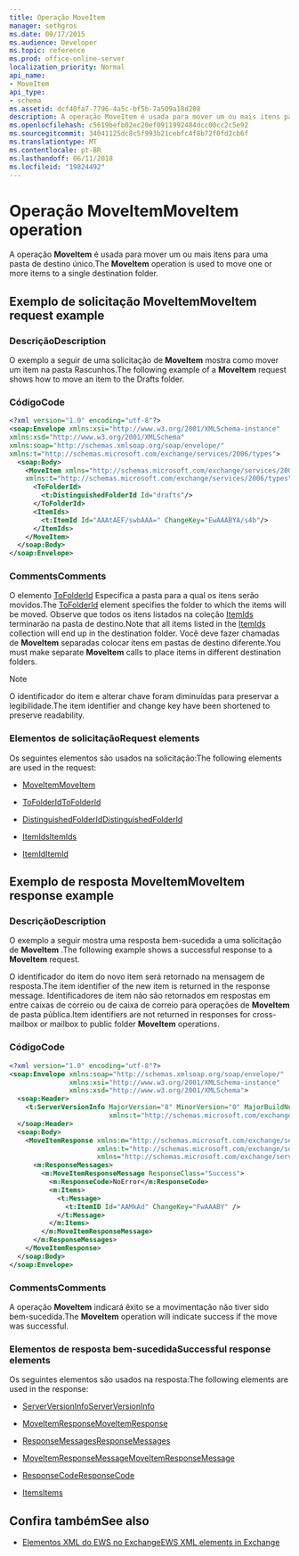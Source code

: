 ```yaml
---
title: Operação MoveItem
manager: sethgros
ms.date: 09/17/2015
ms.audience: Developer
ms.topic: reference
ms.prod: office-online-server
localization_priority: Normal
api_name:
- MoveItem
api_type:
- schema
ms.assetid: dcf40fa7-7796-4a5c-bf5b-7a509a18d208
description: A operação MoveItem é usada para mover um ou mais itens para uma pasta de destino único.
ms.openlocfilehash: c5619befb02ec20ef0911992484dcc00cc2c5e92
ms.sourcegitcommit: 34041125dc8c5f993b21cebfc4f8b72f0fd2cb6f
ms.translationtype: MT
ms.contentlocale: pt-BR
ms.lasthandoff: 06/11/2018
ms.locfileid: "19824492"
---
```

# <a name="moveitem-operation"></a><span data-ttu-id="af72c-103">Operação MoveItem</span><span class="sxs-lookup"><span data-stu-id="af72c-103">MoveItem operation</span></span>

<span data-ttu-id="af72c-104">A operação **MoveItem** é usada para mover um ou mais itens para uma pasta de destino único.</span><span class="sxs-lookup"><span data-stu-id="af72c-104">The **MoveItem** operation is used to move one or more items to a single destination folder.</span></span> 
  
## <a name="moveitem-request-example"></a><span data-ttu-id="af72c-105">Exemplo de solicitação MoveItem</span><span class="sxs-lookup"><span data-stu-id="af72c-105">MoveItem request example</span></span>

### <a name="description"></a><span data-ttu-id="af72c-106">Descrição</span><span class="sxs-lookup"><span data-stu-id="af72c-106">Description</span></span>

<span data-ttu-id="af72c-107">O exemplo a seguir de uma solicitação de **MoveItem** mostra como mover um item na pasta Rascunhos.</span><span class="sxs-lookup"><span data-stu-id="af72c-107">The following example of a **MoveItem** request shows how to move an item to the Drafts folder.</span></span> 
  
### <a name="code"></a><span data-ttu-id="af72c-108">Código</span><span class="sxs-lookup"><span data-stu-id="af72c-108">Code</span></span>

```XML
<?xml version="1.0" encoding="utf-8"?>
<soap:Envelope xmlns:xsi="http://www.w3.org/2001/XMLSchema-instance"
xmlns:xsd="http://www.w3.org/2001/XMLSchema"
xmlns:soap="http://schemas.xmlsoap.org/soap/envelope/"
xmlns:t="http://schemas.microsoft.com/exchange/services/2006/types">
  <soap:Body>
    <MoveItem xmlns="http://schemas.microsoft.com/exchange/services/2006/messages"
    xmlns:t="http://schemas.microsoft.com/exchange/services/2006/types">
      <ToFolderId>
        <t:DistinguishedFolderId Id="drafts"/>
      </ToFolderId>
      <ItemIds>
        <t:ItemId Id="AAAtAEF/swbAAA=" ChangeKey="EwAAABYA/s4b"/>
      </ItemIds>
    </MoveItem>
  </soap:Body>
</soap:Envelope>
```

### <a name="comments"></a><span data-ttu-id="af72c-109">Comments</span><span class="sxs-lookup"><span data-stu-id="af72c-109">Comments</span></span>

<span data-ttu-id="af72c-110">O elemento [ToFolderId](tofolderid.md) Especifica a pasta para a qual os itens serão movidos.</span><span class="sxs-lookup"><span data-stu-id="af72c-110">The [ToFolderId](tofolderid.md) element specifies the folder to which the items will be moved.</span></span> <span data-ttu-id="af72c-111">Observe que todos os itens listados na coleção [ItemIds](itemids.md) terminarão na pasta de destino.</span><span class="sxs-lookup"><span data-stu-id="af72c-111">Note that all items listed in the [ItemIds](itemids.md) collection will end up in the destination folder.</span></span> <span data-ttu-id="af72c-112">Você deve fazer chamadas de **MoveItem** separadas colocar itens em pastas de destino diferente.</span><span class="sxs-lookup"><span data-stu-id="af72c-112">You must make separate **MoveItem** calls to place items in different destination folders.</span></span> 
  
> [!NOTE]
> <span data-ttu-id="af72c-113">O identificador do item e alterar chave foram diminuídas para preservar a legibilidade.</span><span class="sxs-lookup"><span data-stu-id="af72c-113">The item identifier and change key have been shortened to preserve readability.</span></span> 
  
### <a name="request-elements"></a><span data-ttu-id="af72c-114">Elementos de solicitação</span><span class="sxs-lookup"><span data-stu-id="af72c-114">Request elements</span></span>

<span data-ttu-id="af72c-115">Os seguintes elementos são usados na solicitação:</span><span class="sxs-lookup"><span data-stu-id="af72c-115">The following elements are used in the request:</span></span>
  
- [<span data-ttu-id="af72c-116">MoveItem</span><span class="sxs-lookup"><span data-stu-id="af72c-116">MoveItem</span></span>](moveitem.md)
    
- [<span data-ttu-id="af72c-117">ToFolderId</span><span class="sxs-lookup"><span data-stu-id="af72c-117">ToFolderId</span></span>](tofolderid.md)
    
- [<span data-ttu-id="af72c-118">DistinguishedFolderId</span><span class="sxs-lookup"><span data-stu-id="af72c-118">DistinguishedFolderId</span></span>](distinguishedfolderid.md)
    
- [<span data-ttu-id="af72c-119">ItemIds</span><span class="sxs-lookup"><span data-stu-id="af72c-119">ItemIds</span></span>](itemids.md)
    
- [<span data-ttu-id="af72c-120">ItemId</span><span class="sxs-lookup"><span data-stu-id="af72c-120">ItemId</span></span>](itemid.md)
    
## <a name="moveitem-response-example"></a><span data-ttu-id="af72c-121">Exemplo de resposta MoveItem</span><span class="sxs-lookup"><span data-stu-id="af72c-121">MoveItem response example</span></span>

### <a name="description"></a><span data-ttu-id="af72c-122">Descrição</span><span class="sxs-lookup"><span data-stu-id="af72c-122">Description</span></span>

<span data-ttu-id="af72c-123">O exemplo a seguir mostra uma resposta bem-sucedida a uma solicitação de **MoveItem** .</span><span class="sxs-lookup"><span data-stu-id="af72c-123">The following example shows a successful response to a **MoveItem** request.</span></span> 
  
<span data-ttu-id="af72c-124">O identificador do item do novo item será retornado na mensagem de resposta.</span><span class="sxs-lookup"><span data-stu-id="af72c-124">The item identifier of the new item is returned in the response message.</span></span> <span data-ttu-id="af72c-125">Identificadores de item não são retornados em respostas em entre caixas de correio ou de caixa de correio para operações de **MoveItem** de pasta pública.</span><span class="sxs-lookup"><span data-stu-id="af72c-125">Item identifiers are not returned in responses for cross-mailbox or mailbox to public folder **MoveItem** operations.</span></span> 
  
### <a name="code"></a><span data-ttu-id="af72c-126">Código</span><span class="sxs-lookup"><span data-stu-id="af72c-126">Code</span></span>

```XML
<?xml version="1.0" encoding="utf-8"?>
<soap:Envelope xmlns:soap="http://schemas.xmlsoap.org/soap/envelope/" 
               xmlns:xsi="http://www.w3.org/2001/XMLSchema-instance" 
               xmlns:xsd="http://www.w3.org/2001/XMLSchema">
  <soap:Header>
    <t:ServerVersionInfo MajorVersion="8" MinorVersion="0" MajorBuildNumber="662" MinorBuildNumber="0" 
                         xmlns:t="http://schemas.microsoft.com/exchange/services/2006/types"/>
  </soap:Header>
  <soap:Body>
    <MoveItemResponse xmlns:m="http://schemas.microsoft.com/exchange/services/2006/messages" 
                      xmlns:t="http://schemas.microsoft.com/exchange/services/2006/types" 
                      xmlns="http://schemas.microsoft.com/exchange/services/2006/messages">
      <m:ResponseMessages>
        <m:MoveItemResponseMessage ResponseClass="Success">
          <m:ResponseCode>NoError</m:ResponseCode>
          <m:Items>
            <t:Message>
              <t:ItemID Id="AAMkAd" ChangeKey="FwAAABY" />
            </t:Message>
          </m:Items>
        </m:MoveItemResponseMessage>
      </m:ResponseMessages>
    </MoveItemResponse>
  </soap:Body>
</soap:Envelope>
```

### <a name="comments"></a><span data-ttu-id="af72c-127">Comments</span><span class="sxs-lookup"><span data-stu-id="af72c-127">Comments</span></span>

<span data-ttu-id="af72c-128">A operação **MoveItem** indicará êxito se a movimentação não tiver sido bem-sucedida.</span><span class="sxs-lookup"><span data-stu-id="af72c-128">The **MoveItem** operation will indicate success if the move was successful.</span></span> 
  
### <a name="successful-response-elements"></a><span data-ttu-id="af72c-129">Elementos de resposta bem-sucedida</span><span class="sxs-lookup"><span data-stu-id="af72c-129">Successful response elements</span></span>

<span data-ttu-id="af72c-130">Os seguintes elementos são usados na resposta:</span><span class="sxs-lookup"><span data-stu-id="af72c-130">The following elements are used in the response:</span></span>
  
- [<span data-ttu-id="af72c-131">ServerVersionInfo</span><span class="sxs-lookup"><span data-stu-id="af72c-131">ServerVersionInfo</span></span>](serverversioninfo.md)
    
- [<span data-ttu-id="af72c-132">MoveItemResponse</span><span class="sxs-lookup"><span data-stu-id="af72c-132">MoveItemResponse</span></span>](moveitemresponse.md)
    
- [<span data-ttu-id="af72c-133">ResponseMessages</span><span class="sxs-lookup"><span data-stu-id="af72c-133">ResponseMessages</span></span>](responsemessages.md)
    
- [<span data-ttu-id="af72c-134">MoveItemResponseMessage</span><span class="sxs-lookup"><span data-stu-id="af72c-134">MoveItemResponseMessage</span></span>](moveitemresponsemessage.md)
    
- [<span data-ttu-id="af72c-135">ResponseCode</span><span class="sxs-lookup"><span data-stu-id="af72c-135">ResponseCode</span></span>](responsecode.md)
    
- [<span data-ttu-id="af72c-136">Items</span><span class="sxs-lookup"><span data-stu-id="af72c-136">Items</span></span>](items.md)
    
## <a name="see-also"></a><span data-ttu-id="af72c-137">Confira também</span><span class="sxs-lookup"><span data-stu-id="af72c-137">See also</span></span>



- [<span data-ttu-id="af72c-138">Elementos XML do EWS no Exchange</span><span class="sxs-lookup"><span data-stu-id="af72c-138">EWS XML elements in Exchange</span></span>](ews-xml-elements-in-exchange.md)


